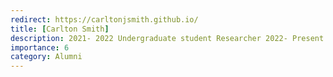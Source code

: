 ```yaml
---
redirect: https://carltonjsmith.github.io/
title: [Carlton Smith]
description: 2021- 2022 Undergraduate student Researcher 2022- Present: PhD program at Yale University
importance: 6
category: Alumni
---
```


